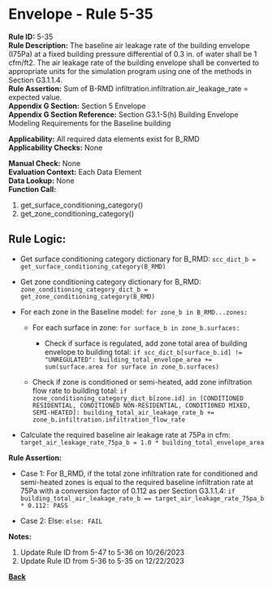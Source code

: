 
# Envelope - Rule 5-35  

**Rule ID:** 5-35  
**Rule Description:** The baseline air leakage rate of the building envelope (I75Pa) at a fixed building pressure differential of 0.3 in. of water shall be 1 cfm/ft2.  The air leakage rate of the building envelope shall be converted to appropriate units for the simulation program using one of the methods in Section G3.1.1.4.  
**Rule Assertion:** Sum of B-RMD infiltration.infiltration.air_leakage_rate = expected value.  
**Appendix G Section:** Section 5 Envelope  
**Appendix G Section Reference:** Section G3.1-5(h) Building Envelope Modeling Requirements for the Baseline building  

**Applicability:** All required data elements exist for B_RMD  
**Applicability Checks:**  None  

**Manual Check:** None  
**Evaluation Context:** Each Data Element  
**Data Lookup:** None  
**Function Call:** 

  1. get_surface_conditioning_category()
  2. get_zone_conditioning_category()

## Rule Logic:  

- Get surface conditioning category dictionary for B_RMD: `scc_dict_b = get_surface_conditioning_category(B_RMD)`

- Get zone conditioning category dictionary for B_RMD: `zone_conditioning_category_dict_b = get_zone_conditioning_category(B_RMD)`

- For each zone in the Baseline model: `for zone_b in B_RMD...zones:`

  - For each surface in zone: `for surface_b in zone_b.surfaces:`

    - Check if surface is regulated, add zone total area of building envelope to building total: `if scc_dict_b[surface_b.id] != "UNREGULATED": building_total_envelope_area += sum(surface.area for surface in zone_b.surfaces)`

  - Check if zone is conditioned or semi-heated, add zone infiltration flow rate to building total: `if zone_conditioning_category_dict_b[zone.id] in [CONDITIONED RESIDENTIAL, CONDITIONED NON-RESIDENTIAL, CONDITIONED MIXED, SEMI-HEATED]: building_total_air_leakage_rate_b += zone_b.infiltration.infiltration_flow_rate`

- Calculate the required baseline air leakage rate at 75Pa in cfm: `target_air_leakage_rate_75pa_b = 1.0 * building_total_envelope_area`

**Rule Assertion:**  

- Case 1: For B_RMD, if the total zone infiltration rate for conditioned and semi-heated zones is equal to the required baseline infiltration rate at 75Pa with a conversion factor of 0.112 as per Section G3.1.1.4: `if building_total_air_leakage_rate_b == target_air_leakage_rate_75pa_b * 0.112: PASS`

- Case 2: Else: `else: FAIL`

**Notes:**

1. Update Rule ID from 5-47 to 5-36 on 10/26/2023
2. Update Rule ID from 5-36 to 5-35 on 12/22/2023

**[Back](../_toc.md)**
